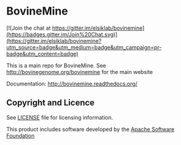 BovineMine
============

[![Join the chat at https://gitter.im/elsiklab/bovinemine](https://badges.gitter.im/Join%20Chat.svg)](https://gitter.im/elsiklab/bovinemine?utm_source=badge&utm_medium=badge&utm_campaign=pr-badge&utm_content=badge)

This is a main repo for BovineMine. See http://bovinegenome.org/bovinemine for the main website

Documentation: http://bovinemine.readthedocs.org/



Copyright and Licence
------------------------

See [LICENSE](LICENSE) file for licensing information.

This product includes software developed by the
[Apache Software Foundation][apache]

[travis-badge-master]: https://travis-ci.org/intermine/intermine.svg?branch=master
[travis-badge-dev]: https://travis-ci.org/intermine/intermine.svg?branch=dev
[ci]: https://travis-ci.org/intermine/intermine
[readthedocs]: http://intermine.readthedocs.org/en/latest
[tutorial]: http://intermine.readthedocs.org/en/latest/get-started/tutorial
[psql]: http://www.postgresql.org
[java]: http://www.oracle.com/technetwork/java/javase/downloads/index.html
[apache]: http://www.apache.org
[tomcat]: http://tomcat.apache.org/download-70.cgi
